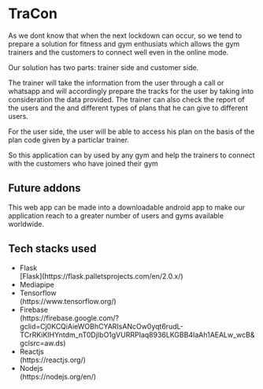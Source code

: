 # TraCon

As we dont know that when the next lockdown can occur, so we tend to prepare a solution for fitness and gym enthusiats which allows the gym trainers and the customers to connect well even in the online mode. 
<p>Our solution has two parts: trainer side and customer side.</p>
<p>The trainer will take the information from the user through a call or whatsapp and will accordingly prepare the tracks for the user by taking into consideration the data provided. The trainer can also check the report of the users and the and different types of plans that he can give to different users.</p>
<p>For the user side, the user will be able to access his plan on the basis of the plan code given by a particlar trainer.</p>

<p>So this application can by used by any gym and help the trainers to connect with the customers who have joined their gym</p>

## Future addons

This web app can be made into a downloadable android app to make our application reach to a greater number of users and gyms available worldwide.

## Tech stacks used
<ul>
<li> Flask</li>[Flask](https://flask.palletsprojects.com/en/2.0.x/)
<li> Mediapipe</li>
<li> Tensorflow</li>(https://www.tensorflow.org/)
<li> Firebase</li>(https://firebase.google.com/?gclid=Cj0KCQiAieWOBhCYARIsANcOw0yqt6rudL-TCrRKiKIHYntdm_nT0DjIbO1gVURRPIaq8936LKGBB4IaAh1AEALw_wcB&gclsrc=aw.ds)
<li> Reactjs</li>(https://reactjs.org/)
<li> Nodejs</li>(https://nodejs.org/en/)
</ul>
